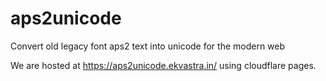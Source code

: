 # aps2unicode
Convert old legacy font aps2 text into unicode for the modern web

We are hosted at https://aps2unicode.ekvastra.in/ using cloudflare pages.
